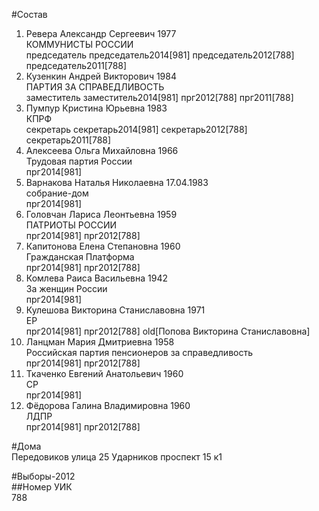 #Состав  
1. Ревера Александр Сергеевич 1977  
    КОММУНИСТЫ РОССИИ  
    председатель председатель2014[981] председатель2012[788] председатель2011[788]  
2. Кузенкин Андрей Викторович 1984  
    ПАРТИЯ ЗА СПРАВЕДЛИВОСТЬ  
    заместитель заместитель2014[981] прг2012[788] прг2011[788]  
3. Пумпур Кристина Юрьевна 1983  
    КПРФ  
    секретарь секретарь2014[981] секретарь2012[788] секретарь2011[788]  
4. Алексеева Ольга Михайловна 1966  
    Трудовая партия России  
    прг2014[981]  
5. Варнакова Наталья Николаевна 17.04.1983  
    собрание-дом  
    прг2014[981]  
6. Головчан Лариса Леонтьевна 1959  
    ПАТРИОТЫ РОССИИ  
    прг2014[981] прг2012[788]  
7. Капитонова Елена Степановна 1960  
    Гражданская Платформа  
    прг2014[981] прг2012[788]  
8. Комлева Раиса Васильевна 1942  
    За женщин России  
    прг2014[981]  
9. Кулешова Викторина Станиславовна 1971  
    ЕР  
    прг2014[981] прг2012[788] old[Попова Викторина Станиславовна]  
10. Ланцман Мария Дмитриевна 1958  
    Российская партия пенсионеров за справедливость  
    прг2014[981] прг2012[788]  
11. Ткаченко Евгений Анатольевич 1960  
    СР  
    прг2014[981]  
12. Фёдорова Галина Владимировна 1960  
    ЛДПР  
    прг2014[981] прг2012[788]  
  
#Дома  
Передовиков улица 25 Ударников проспект 15 к1  
  
#Выборы-2012  
##Номер УИК  
788  
